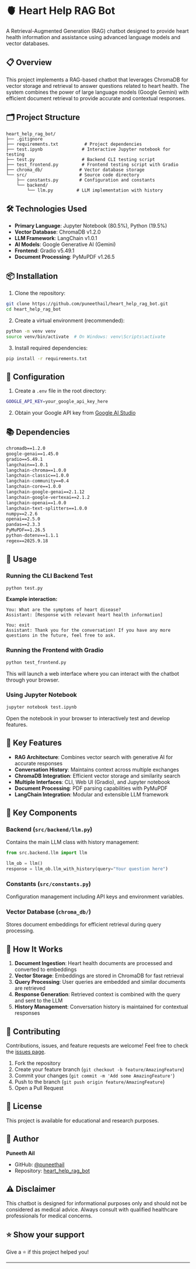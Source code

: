 # 🫀 Heart Help RAG Bot

A Retrieval-Augmented Generation (RAG) chatbot designed to provide heart health information and assistance using advanced language models and vector databases.

## 📋 Overview

This project implements a RAG-based chatbot that leverages ChromaDB for vector storage and retrieval to answer questions related to heart health. The system combines the power of large language models (Google Gemini) with efficient document retrieval to provide accurate and contextual responses.

## 🗂️ Project Structure

```
heart_help_rag_bot/
├── .gitignore
├── requirements.txt          # Project dependencies
├── test.ipynb               # Interactive Jupyter notebook for testing
├── test.py                  # Backend CLI testing script
├── test_frontend.py         # Frontend testing script with Gradio
├── chroma_db/              # Vector database storage
└── src/                    # Source code directory
    ├── constants.py        # Configuration and constants
    └── backend/
        └── llm.py         # LLM implementation with history
```

## 🛠️ Technologies Used

- **Primary Language**: Jupyter Notebook (80.5%), Python (19.5%)
- **Vector Database**: ChromaDB v1.2.0
- **LLM Framework**: LangChain v1.0.1
- **AI Models**: Google Generative AI (Gemini)
- **Frontend**: Gradio v5.49.1
- **Document Processing**: PyMuPDF v1.26.5

## 📦 Installation

1. Clone the repository:
```bash
git clone https://github.com/puneethail/heart_help_rag_bot.git
cd heart_help_rag_bot
```

2. Create a virtual environment (recommended):
```bash
python -m venv venv
source venv/bin/activate  # On Windows: venv\Scripts\activate
```

3. Install required dependencies:
```bash
pip install -r requirements.txt
```

## 🔑 Configuration

1. Create a `.env` file in the root directory:
```bash
GOOGLE_API_KEY=your_google_api_key_here
```

2. Obtain your Google API key from [Google AI Studio](https://makersuite.google.com/app/apikey)

## 📚 Dependencies

```txt
chromadb==1.2.0
google-genai==1.45.0
gradio==5.49.1
langchain==1.0.1
langchain-chroma==1.0.0
langchain-classic==1.0.0
langchain-community==0.4
langchain-core==1.0.0
langchain-google-genai==2.1.12
langchain-google-vertexai==2.1.2
langchain-openai==1.0.0
langchain-text-splitters==1.0.0
numpy==2.2.6
openai==2.5.0
pandas==2.3.3
PyMuPDF==1.26.5
python-dotenv==1.1.1
regex==2025.9.18
```

## 🚀 Usage

### Running the CLI Backend Test

```bash
python test.py
```

**Example interaction:**
```
You: What are the symptoms of heart disease?
Assistant: [Response with relevant heart health information]

You: exit
Assistant: Thank you for the conversation! If you have any more questions in the future, feel free to ask.
```

### Running the Frontend with Gradio

```bash
python test_frontend.py
```

This will launch a web interface where you can interact with the chatbot through your browser.

### Using Jupyter Notebook

```bash
jupyter notebook test.ipynb
```

Open the notebook in your browser to interactively test and develop features.

## 🧠 Key Features

- **RAG Architecture**: Combines vector search with generative AI for accurate responses
- **Conversation History**: Maintains context across multiple exchanges
- **ChromaDB Integration**: Efficient vector storage and similarity search
- **Multiple Interfaces**: CLI, Web UI (Gradio), and Jupyter notebook
- **Document Processing**: PDF parsing capabilities with PyMuPDF
- **LangChain Integration**: Modular and extensible LLM framework

## 📁 Key Components

### Backend (`src/backend/llm.py`)
Contains the main LLM class with history management:
```python
from src.backend.llm import llm

llm_ob = llm()
response = llm_ob.llm_with_history(query="Your question here")
```

### Constants (`src/constants.py`)
Configuration management including API keys and environment variables.

### Vector Database (`chroma_db/`)
Stores document embeddings for efficient retrieval during query processing.

## 🔄 How It Works

1. **Document Ingestion**: Heart health documents are processed and converted to embeddings
2. **Vector Storage**: Embeddings are stored in ChromaDB for fast retrieval
3. **Query Processing**: User queries are embedded and similar documents are retrieved
4. **Response Generation**: Retrieved context is combined with the query and sent to the LLM
5. **History Management**: Conversation history is maintained for contextual responses

## 🤝 Contributing

Contributions, issues, and feature requests are welcome! Feel free to check the [issues page](https://github.com/puneethail/heart_help_rag_bot/issues).

1. Fork the repository
2. Create your feature branch (`git checkout -b feature/AmazingFeature`)
3. Commit your changes (`git commit -m 'Add some AmazingFeature'`)
4. Push to the branch (`git push origin feature/AmazingFeature`)
5. Open a Pull Request

## 📝 License

This project is available for educational and research purposes.

## 👤 Author

**Puneeth Ail**
- GitHub: [@puneethail](https://github.com/puneethail)
- Repository: [heart_help_rag_bot](https://github.com/puneethail/heart_help_rag_bot)

## ⚠️ Disclaimer

This chatbot is designed for informational purposes only and should not be considered as medical advice. Always consult with qualified healthcare professionals for medical concerns.

## ⭐ Show your support

Give a ⭐️ if this project helped you!

---

